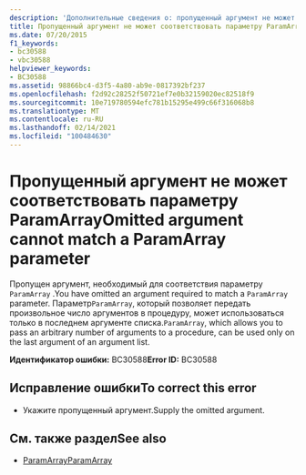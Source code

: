 ```yaml
---
description: 'Дополнительные сведения о: пропущенный аргумент не может соответствовать параметру ParamArray'
title: Пропущенный аргумент не может соответствовать параметру ParamArray
ms.date: 07/20/2015
f1_keywords:
- bc30588
- vbc30588
helpviewer_keywords:
- BC30588
ms.assetid: 98866bc4-d3f5-4a80-ab9e-0817392bf237
ms.openlocfilehash: f2d92c28252f50721ef7e0b32159020ec82518f9
ms.sourcegitcommit: 10e719780594efc781b15295e499c66f316068b8
ms.translationtype: MT
ms.contentlocale: ru-RU
ms.lasthandoff: 02/14/2021
ms.locfileid: "100484630"
---
```

# <a name="omitted-argument-cannot-match-a-paramarray-parameter"></a><span data-ttu-id="9474b-103">Пропущенный аргумент не может соответствовать параметру ParamArray</span><span class="sxs-lookup"><span data-stu-id="9474b-103">Omitted argument cannot match a ParamArray parameter</span></span>

<span data-ttu-id="9474b-104">Пропущен аргумент, необходимый для соответствия параметру `ParamArray` .</span><span class="sxs-lookup"><span data-stu-id="9474b-104">You have omitted an argument required to match a `ParamArray` parameter.</span></span> <span data-ttu-id="9474b-105">Параметр`ParamArray`, который позволяет передать произвольное число аргументов в процедуру, может использоваться только в последнем аргументе списка.</span><span class="sxs-lookup"><span data-stu-id="9474b-105">`ParamArray`, which allows you to pass an arbitrary number of arguments to a procedure, can be used only on the last argument of an argument list.</span></span>  
  
 <span data-ttu-id="9474b-106">**Идентификатор ошибки:** BC30588</span><span class="sxs-lookup"><span data-stu-id="9474b-106">**Error ID:** BC30588</span></span>  
  
## <a name="to-correct-this-error"></a><span data-ttu-id="9474b-107">Исправление ошибки</span><span class="sxs-lookup"><span data-stu-id="9474b-107">To correct this error</span></span>  
  
- <span data-ttu-id="9474b-108">Укажите пропущенный аргумент.</span><span class="sxs-lookup"><span data-stu-id="9474b-108">Supply the omitted argument.</span></span>  
  
## <a name="see-also"></a><span data-ttu-id="9474b-109">См. также раздел</span><span class="sxs-lookup"><span data-stu-id="9474b-109">See also</span></span>

- [<span data-ttu-id="9474b-110">ParamArray</span><span class="sxs-lookup"><span data-stu-id="9474b-110">ParamArray</span></span>](../language-reference/modifiers/paramarray.md)
